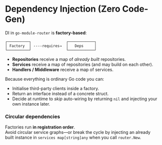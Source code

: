 # Dependency Injection (Zero Code-Gen)

DI in `go-module-router` is **factory-based**:

```
┌──────────┐                ┌────────────┐
│ Factory  │ ----requires→  │   Deps     │
└──────────┘                └────────────┘

```

*   **Repositories** receive a map of _already built_ repositories.
*   **Services** receive a map of repositories (and may build on each other).
*   **Handlers / Middleware** receive a map of services.

Because everything is ordinary Go code you can:

*   Initialise third-party clients inside a factory.
*   Return an interface instead of a concrete struct.
*   Decide at runtime to _skip_ auto-wiring by returning `nil` and injecting
    your own instance later.

### Circular dependencies

Factories run **in registration order**.  
Avoid circular service graphs—or break the cycle by injecting an already built
instance in `services map[string]any` when you call `router.New`.


